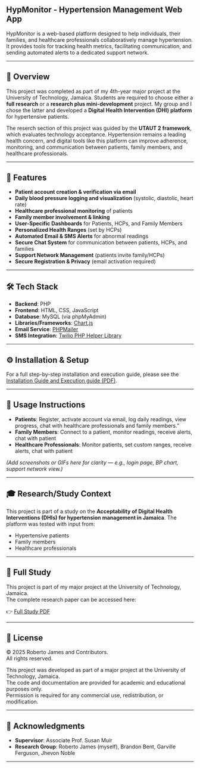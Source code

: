 ## **HypMonitor - Hypertension Management Web App**

HypMonitor is a web-based platform designed to help individuals, their families, and healthcare professionals collaboratively manage hypertension. It provides tools for tracking health metrics, facilitating communication, and sending automated alerts to a dedicated support network.

---

## 📌 Overview

This project was completed as part of my 4th-year major project at the University of Technology, Jamaica. Students are required to choose either a **full research** or a **research plus mini-development** project. My group and I chose the latter and developed a **Digital Health Intervention (DHI) platform** for hypertensive patients.

The reserch section of this project was guided by the **UTAUT 2 framework**, which evaluates technology acceptance. Hypertension remains a leading health concern, and digital tools like this platform can improve adherence, monitoring, and communication between patients, family members, and healthcare professionals.

---

## 🚀 Features

* **Patient account creation & verification via email**
* **Daily blood pressure logging and visualization** (systolic, diastolic, heart rate)
* **Healthcare professional monitoring** of patients
* **Family member involvement & linking**
* **User-Specific Dashboards** for Patients, HCPs, and Family Members
* **Personalized Health Ranges** (set by HCPs)
* **Automated Email & SMS Alerts** for abnormal readings
* **Secure Chat System** for communication between patients, HCPs, and families
* **Support Network Management** (patients invite family/HCPs)
* **Secure Registration & Privacy** (email activation required)

---

## 🛠 Tech Stack

* **Backend**: PHP
* **Frontend**: HTML, CSS, JavaScript
* **Database**: MySQL (via phpMyAdmin)
* **Libraries/Frameworks**: [Chart.js](https://www.chartjs.org/)
* **Email Service**: [PHPMailer](https://github.com/PHPMailer/PHPMailer)
* **SMS Integration**: [Twilio PHP Helper Library](https://github.com/twilio/twilio-php)

---
## ⚙️ Installation & Setup  

For a full step-by-step installation and execution guide, please see the  
[Installation Guide and Execution guide (PDF)](docs/MP05_Prototype_Documentation_Installation_and_Execution.pdf). 

---

## 📲 Usage Instructions

* **Patients**: Register, activate account via email, log daily readings, view progress, chat with healthcare professionals and family members.”
* **Family Members**: Connect to a patient, monitor readings, receive alerts, chat with patient
* **Healthcare Professionals**: Monitor patients, set custom ranges, receive alerts, chat with patient

*(Add screenshots or GIFs here for clarity — e.g., login page, BP chart, support network view.)*

---

## 🎓 Research/Study Context

This project is part of a study on the **Acceptability of Digital Health Interventions (DHIs) for hypertension management in Jamaica**. The platform was tested with input from:

* Hypertensive patients
* Family members
* Healthcare professionals

---

## 📖 Full Study  

This project is part of my major project at the University of Technology, Jamaica.  
The complete research paper can be accessed here:  

👉 [Full Study PDF](docs/MP05_Research_Acceptability_of_digital_health_intervention_for_patients_with_hypertension_and_their_support_network.pdf)  

---


## 📜 License  

© 2025 Roberto James and Contributors.  
All rights reserved.  

This project was developed as part of a major project at the University of Technology, Jamaica.  
The code and documentation are provided for academic and educational purposes only.  
Permission is required for any commercial use, redistribution, or modification.  

---

## 🙏 Acknowledgments

* **Supervisor**: Associate Prof. Susan Muir
* **Research Group**: Roberto James (myself), Brandon Bent, Garville Ferguson, Jhevon Noble

---
